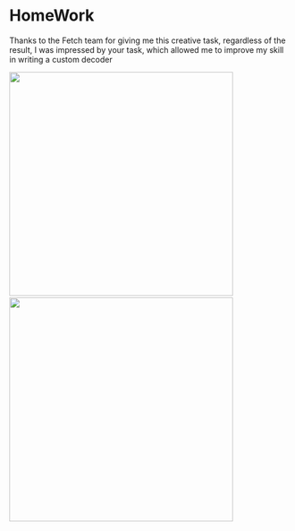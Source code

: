
# HomeWork
Thanks to the Fetch team for giving me this creative task, regardless of the result, I was impressed by your task, which allowed me to improve my skill in writing a custom decoder

<p>
<img src="https://github.com/Unspected/InterviewFetchTask/assets/30178659/15f59494-55c6-4d4c-8e19-29194254dabc" height="400">
&nbsp;
<img src="https://github.com/Unspected/InterviewFetchTask/assets/30178659/c7aefc7d-591b-4c79-9537-6b6a27e1cdc9" height="400">
&nbsp;
</p>
